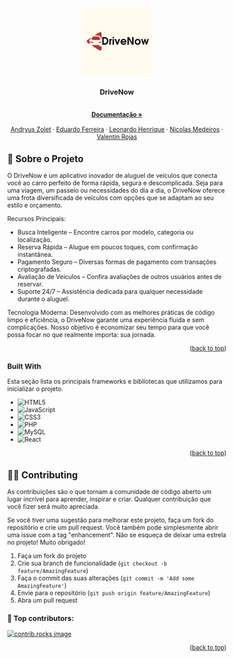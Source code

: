 <!-- PROJECT LOGO -->
<div align="center">
    <img src="Documentacao/Logo.png" alt="Logo" width="160" height="160">
  </a>

  <h3 align="center">DriveNow</h3>

  <p align="center">
    <br />
    <a href="https://github.com/AndryusZolet/DriveNow"><strong>Documentação »</strong></a>
    <br />
    <br />
      <a href="https://github.com/C4pivara35">Andryus Zolet</a>
    &middot;
      <a href="https://github.com/Izuy27">Eduardo Ferreira</a>
    &middot;
      <a href="https://github.com/Leonardohenriquecorrea">Leonardo Henrique</a>
    &middot;
      <a href="https://github.com/Nicolas-Medeiros">Nicolas Medeiros</a>
    &middot;
      <a href="https://github.com/Valeee00">Valentin Rojas</a>
  </p>
</div>

<!-- ABOUT THE PROJECT -->
## 🚗 Sobre o Projeto

O DriveNow é um aplicativo inovador de aluguel de veículos que conecta você ao carro perfeito de forma rápida, segura e descomplicada. Seja para uma viagem, um passeio ou necessidades do dia a dia, o DriveNow oferece uma frota diversificada de veículos com opções que se adaptam ao seu estilo e orçamento.

Recursos Principais:
* Busca Inteligente – Encontre carros por modelo, categoria ou localização.
* Reserva Rápida – Alugue em poucos toques, com confirmação instantânea.
* Pagamento Seguro – Diversas formas de pagamento com transações criptografadas.
* Avaliação de Veículos – Confira avaliações de outros usuários antes de reservar.
* Suporte 24/7 – Assistência dedicada para qualquer necessidade durante o aluguel.

Tecnologia Moderna:
Desenvolvido com as melhores práticas de código limpo e eficiência, o DriveNow garante uma experiência fluida e sem complicações. Nosso objetivo é economizar seu tempo para que você possa focar no que realmente importa: sua jornada.

<p align="right">(<a href="#readme-top">back to top</a>)</p>



### Built With

Esta seção lista os principais frameworks e bibliotecas que utilizamos para inicializar o projeto.

* ![HTML5](https://img.shields.io/badge/html5-%23E34F26.svg?style=for-the-badge&logo=html5&logoColor=white)
* ![JavaScript](https://img.shields.io/badge/javascript-%23323330.svg?style=for-the-badge&logo=javascript&logoColor=%23F7DF1E)
* ![CSS3](https://img.shields.io/badge/css3-%231572B6.svg?style=for-the-badge&logo=css3&logoColor=white)
* ![PHP](https://img.shields.io/badge/php-%23777BB4.svg?style=for-the-badge&logo=php&logoColor=white)
* ![MySQL](https://img.shields.io/badge/mysql-4479A1.svg?style=for-the-badge&logo=mysql&logoColor=white)
* ![React](https://img.shields.io/badge/react-%2320232a.svg?style=for-the-badge&logo=react&logoColor=%2361DAFB)
  


<p align="right">(<a href="#readme-top">back to top</a>)</p>

<!-- CONTRIBUTING -->
## 👨‍💻 Contributing

As contribuições são o que tornam a comunidade de código aberto um lugar incrível para aprender, inspirar e criar. Qualquer contribuição que você fizer será muito apreciada.

Se você tiver uma sugestão para melhorar este projeto, faça um fork do repositório e crie um pull request. Você também pode simplesmente abrir uma issue com a tag "enhancement".
Não se esqueça de deixar uma estrela no projeto! Muito obrigado!

1. Faça um fork do projeto
2. Crie sua branch de funcionalidade (`git checkout -b feature/AmazingFeature`)
3. Faça o commit das suas alterações (`git commit -m 'Add some AmazingFeature'`)
4. Envie para o repositório (`git push origin feature/AmazingFeature`)
5. Abra um pull request

### 🔰 Top contributors:

<a href="https://github.com/AndryusZolet/DriveNow/graphs/contributors">
  <img src="https://contrib.rocks/image?repo=AndryusZolet/DriveNow" alt="contrib.rocks image" />
</a>

<p align="right">(<a href="#readme-top">back to top</a>)</p>
